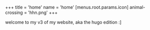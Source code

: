 +++
title = 'home'
name = 'home'
[menus.root.params.icon]
  animal-crossing = 'hhn.png'
+++

welcome to my v3 of my website, aka the hugo edition :]
